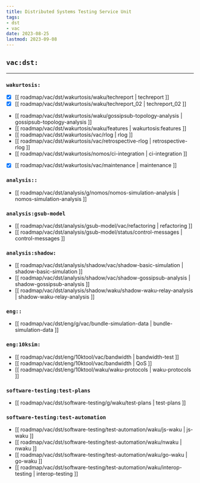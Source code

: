 ```yaml
---
title: Distributed Systems Testing Service Unit
tags:
- dst
- vac
date: 2023-08-25
lastmod: 2023-09-08
---
```


## `vac:dst:`
---

### `wakurtosis:`

* [x] [[ roadmap/vac/dst/wakurtosis/waku/techreport | techreport ]]
* [x] [[ roadmap/vac/dst/wakurtosis/waku/techreport_02 | techreport_02 ]]
* [[ roadmap/vac/dst/wakurtosis/waku/gossipsub-topology-analysis | gossipsub-topology-analysis ]]
* [[ roadmap/vac/dst/wakurtosis/waku/features | wakurtosis:features ]]
* [[ roadmap/vac/dst/wakurtosis/vac/rlog | rlog ]]
* [[ roadmap/vac/dst/wakurtosis/vac/retrospective-rlog | retrospective-rlog ]]
* [[ roadmap/vac/dst/wakurtosis/nomos/ci-integration | ci-integration ]]
* [x] [[ roadmap/vac/dst/wakurtosis/vac/maintenance | maintenance ]]

### `analysis::`

* [[ roadmap/vac/dst/analysis/g/nomos/nomos-simulation-analysis | nomos-simulation-analysis ]]

### `analysis:gsub-model`

* [[ roadmap/vac/dst/analysis/gsub-model/vac/refactoring | refactoring ]]
* [[ roadmap/vac/dst/analysis/gsub-model/status/control-messages | control-messages ]]

### `analysis:shadow:`

* [[ roadmap/vac/dst/analysis/shadow/vac/shadow-basic-simulation | shadow-basic-simulation ]]
* [[ roadmap/vac/dst/analysis/shadow/vac/shadow-gossipsub-analysis | shadow-gossipsub-analysis ]]
* [[ roadmap/vac/dst/analysis/shadow/waku/shadow-waku-relay-analysis | shadow-waku-relay-analysis ]]

### `eng::`

* [[ roadmap/vac/dst/eng/g/vac/bundle-simulation-data | bundle-simulation-data ]]

### `eng:10ksim:`

* [[ roadmap/vac/dst/eng/10ktool/vac/bandwidth | bandwidth-test ]]
* [[ roadmap/vac/dst/eng/10ktool/vac/bandwidth | QoS ]]
* [[ roadmap/vac/dst/eng/10ktool/waku/waku-protocols | waku-protocols ]]


### `software-testing:test-plans`

* [[ roadmap/vac/dst/software-testing/g/waku/test-plans | test-plans ]]

### `software-testing:test-automation`

* [[ roadmap/vac/dst/software-testing/test-automation/waku/js-waku | js-waku ]]
* [[ roadmap/vac/dst/software-testing/test-automation/waku/nwaku | nwaku ]]
* [[ roadmap/vac/dst/software-testing/test-automation/waku/go-waku | go-waku ]]
* [[ roadmap/vac/dst/software-testing/test-automation/waku/interop-testing | interop-testing ]]

